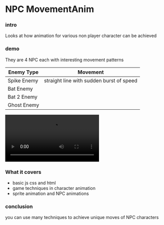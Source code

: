 # NPC MovementAnim

### intro

Looks at how animation for various non player character can be achieved

### demo

<div>
 <div styles="color:gray;">
 They are 4 NPC each with interesting movement patterns
 </div>
<table>
<thead>
<tr>
<th>
Enemy Type
</th>
<th>
 Movement
</th>
</tr>
</thead>
<tbody>
<tr>
<td>
Spike Enemy
</td>
<td>
straight line with sudden burst of speed
</td>
</tr>
<td>
Bat Enemy
</td>
<td>
<!-- TODO -->
</td>
</tr>
<td>
Bat 2 Enemy
</td>
<td>
<!-- TODO -->

</td>
</tr>
<td>
 Ghost Enemy
</td>
<td>
<!-- TODO -->
</td>
</tr>
</tbody>
</table>
</div>

<div>
<!-- images go here -->
<video src="./illustration.mp4" alt="illustration video" controls>
</video>
</div>

### What it covers

- basic js css and html
- game techniques in character animation
- sprite animation and NPC animations

### conclusion

you can use many techniques to achieve unique moves of NPC characters
